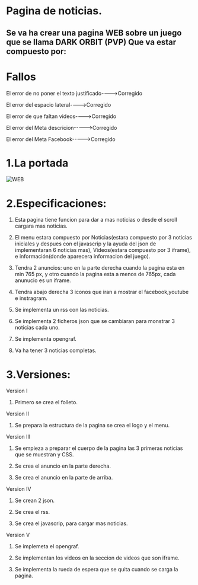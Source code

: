# Pagina de noticias.
Se va ha crear una pagina WEB sobre un juego que se llama DARK ORBIT (PVP)
Que va estar compuesto por:
----------------------------------------------------------------------------------------------------------------------------------------

# Fallos
El error de no poner el texto justificado---->Corregido

El error del espacio lateral---->Corregido

El error de que faltan videos---->Corregido

El error del Meta descricion----->Corregido

El error del Meta Facebook----->Corregido

# 1.La portada 

![WEB](https://rawgit.com/SrCarlangas1/pagina-dark-orbit/master/img/anuncio.jpg)

# 2.Especificaciones:

  1. Esta pagina tiene funcion para dar a mas noticias o desde el scroll cargara mas noticias.

  2. El menu estara compuesto por Noticias(estara compuesto por 3 noticias iniciales y despues con el javascrip y la ayuda del json de            implementaran 6 noticias mas), Videos(estara compuesto por 3 iframe), e información(donde aparecera informacion del juego).
 
  3. Tendra 2 anuncios: uno en la parte derecha cuando la pagina esta en min 765 px, y otro cuando la pagina esta a menos de 765px, cada anunucio es un iframe.
  
  4. Tendra abajo derecha 3 iconos que iran a mostrar el facebook,youtube e instragram.
  
  5. Se implementa un rss con las noticias.
  
  6. Se implementa 2 ficheros json que se cambiaran para monstrar 3 noticias cada uno.
  
  7. Se implementa opengraf.
  
  8. Va ha tener 3 noticias completas.
  
  
  
# 3.Versiones:

  Version I
  
  1. Primero se crea el folleto.
  
  Version II
  
  1. Se prepara la estructura de la pagina se crea el logo y el menu.
  
  Version III
  
  1. Se empieza a preparar el cuerpo de la pagina las 3 primeras noticias que se muestran y CSS.
  
  2. Se crea el anuncio en la parte derecha.
  
  3. Se crea el anuncio en la parte de arriba.
  
  Version IV
  
  1. Se crean 2 json.
  
  2. Se crea el rss.
  
  3. Se crea el javascrip, para cargar mas noticias.
  
  Version V
  
  1. Se implemeta el opengraf.
  
  2. Se implementan los videos en la seccion de videos que son iframe.
  
  3. Se implementa la rueda de espera que se quita cuando se carga la pagina.
  
  
  
